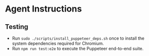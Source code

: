 # Agent Instructions

## Testing
- Run `sudo ./scripts/install_puppeteer_deps.sh` once to install the system dependencies required for Chromium.
- Run `npm run test:e2e` to execute the Puppeteer end-to-end suite.
